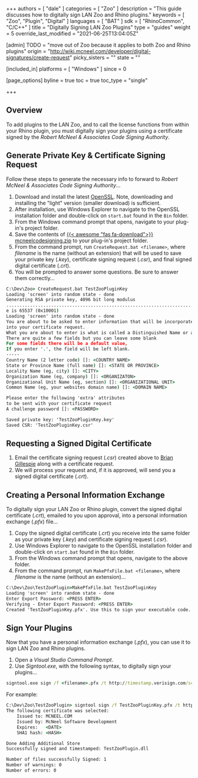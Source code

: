 +++
authors = [ "dale" ]
categories = [ "Zoo" ]
description = "This guide discusses how to digitally sign LAN Zoo and Rhino plugins."
keywords = [ "Zoo", "Plugin", "Digital" ]
languages = [ "BAT" ]
sdk = [ "RhinoCommon", "C/C++" ]
title = "Digitally Signing LAN Zoo Plugins"
type = "guides"
weight = 5
override_last_modified = "2021-06-25T13:04:05Z"

[admin]
TODO = "move out of Zoo because it applies to both Zoo and Rhino plugins"
origin = "http://wiki.mcneel.com/developer/digital-signatures/create-request"
picky_sisters = ""
state = ""

[included_in]
platforms = [ "Windows" ]
since = 0

[page_options]
byline = true
toc = true
toc_type = "single"

+++


## Overview

To add plugins to the LAN Zoo, and to call the license functions from within your Rhino plugin, you must digitally sign your plugins using a certificate signed by the *Robert McNeel & Associates Code Signing Authority*.

## Generate Private Key & Certificate Signing Request

Follow these steps to generate the necessary info to forward to *Robert McNeel & Associates Code Signing Authority*...

1. Download and install the latest [OpenSSL](https://slproweb.com/products/Win32OpenSSL.html). Note, downloading and installing the "light" version (smaller download) is sufficient.
2. After installation, use Windows Explorer to navigate to the OpenSSL installation folder and double-click on `start.bat` found in the `Bin` folder.
3. From the Windows command prompt that opens, navigate to your plug-in's project folder.
4. Save the contents of [{{< awesome "fas fa-download">}} ](/files/mcneelcodesigning.zip) [mcneelcodesigning.zip](/files/mcneelcodesigning.zip) to your plug-in's project folder.
5. From the command prompt, run `CreateRequest.bat <filename>`, where *filename* is the name (without an extension) that will be used to save your private key (*.key*), certificate signing request (*.csr*), and final signed digital certificate (*.crt*).
6. You will be prompted to answer some questions.  Be sure to answer them correctly...

```cmd
C:\Dev\Zoo> CreateRequest.bat TestZooPluginKey
Loading 'screen' into random state - done
Generating RSA private key, 4096 bit long modulus
................................................................................
e is 65537 (0x10001)
Loading 'screen' into random state - done
You are about to be asked to enter information that will be incorporated
into your certificate request.
What you are about to enter is what is called a Distinguished Name or a DN.
There are quite a few fields but you can leave some blank
For some fields there will be a default value,
If you enter '.', the field will be left blank.
-----
Country Name (2 letter code) []: <COUNTRY NAME>
State or Province Name (full name) []: <STATE OR PROVINCE>
Locality Name (eg, city) []: <CITY>
Organization Name (eg, company) []: <ORGANIZATON>
Organizational Unit Name (eg, section) []: <ORGANIZATIONAL UNIT>
Common Name (eg, your websites domain name) []: <DOMAIN NAME>

Please enter the following 'extra' attributes
to be sent with your certificate request
A challenge password []: <PASSWORD>

Saved private key: 'TestZooPluginKey.key'
Saved CSR: 'TestZooPluginKey.csr'
```

## Requesting a Signed Digital Certificate

1. Email the certificate signing request (*.csr*) created above to <a href="mailto:brian@mcneel.com"><span class="glyphicon glyphicon-envelope"></span></a> [Brian Gillespie](mailto:brian@mcneel.com) along with a certificate request.
2. We will process your request and, if it is approved, will send you a signed digital certificate (*.crt*).

## Creating a Personal Information Exchange

To digitally sign your LAN Zoo or Rhino plugin, convert the signed digital certificate (*.crt*), emailed to you upon approval, into a personal information exchange (*.pfx*) file...

1. Copy the signed digital certificate (*.crt*) you receive into the same folder as your private key (*.key*) and certificate signing request (*.csr*). 
2. Use Windows Explorer to navigate to the OpenSSL installation folder and double-click on `start.bat` found in the `Bin` folder.
3. From the Windows command prompt that opens, navigate to the above folder.
4. From the command prompt, run `MakePfxFile.bat <filename>`, where *filename* is the name (without an extension)...

```cmd
C:\Dev\Zoo\TestZooPlugin>MakePfxFile.bat TestZooPluginKey
Loading 'screen' into random state - done
Enter Export Password: <PRESS ENTER>
Verifying - Enter Export Password: <PRESS ENTER>
Created 'TestZooPluginKey.pfx'. Use this to sign your executable code.
```

## Sign Your Plugins

Now that you have a personal information exchange (*.pfx*), you can use it to sign LAN Zoo and Rhino plugins. 

1. Open a *Visual Studio Command Prompt*.
2. Use *Signtool.exe*, with the following syntax, to digitally sign your plugins...

```cmd
signtool.exe sign /f <filename>.pfx /t http://timestamp.verisign.com/scripts/timstamp.dll /v <plugin>
```

For example:

```cmd
C:\Dev\Zoo\TestZooPlugin> signtool sign /f TestZooPluginKey.pfx /t http://timestamp.verisign.com/scripts/timstamp.dll /v TestZooPlugin.dll
The following certificate was selected:
    Issued to: MCNEEL.COM
    Issued by: McNeel Software Development
    Expires:   <DATE>
    SHA1 hash: <HASH>

Done Adding Additional Store
Successfully signed and timestamped: TestZooPlugin.dll

Number of files successfully Signed: 1
Number of warnings: 0
Number of errors: 0
```
